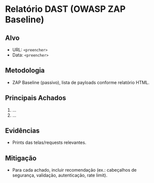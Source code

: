 # Relatório DAST (OWASP ZAP Baseline)

## Alvo
- URL: `<preencher>`
- Data: `<preencher>`

## Metodologia
- ZAP Baseline (passivo), lista de payloads conforme relatório HTML.

## Principais Achados
1. ...
2. ...

## Evidências
- Prints das telas/requests relevantes.

## Mitigação
- Para cada achado, incluir recomendação (ex.: cabeçalhos de segurança, validação, autenticação, rate limit).
